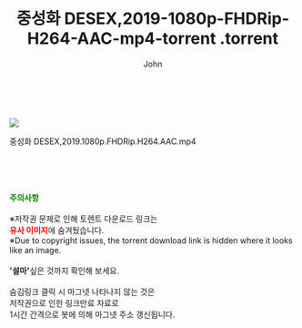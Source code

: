 ﻿---
layout: post
title:  "                   중성화 DESEX,2019-1080p-FHDRip-H264-AAC-mp4-torrent                .torrent"
author: John
categories: [ 영화 ]
tags: [  ]
image: https://torrentrj58.com/uploadfile/full/453b045d64a72fceaa8deb6e91497ad49d2ee2de.jpg 
description: "                   중성화 DESEX,2019-1080p-FHDRip-H264-AAC-mp4-torrent                 torrent 정보 공유"
toc: true
toc_sticky: true
---

<br>
<p><img src="https://torrentrj58.com/uploadfile/full/453b045d64a72fceaa8deb6e91497ad49d2ee2de.jpg"/></p>
 중성화 DESEX,2019.1080p.FHDRip.H264.AAC.mp4    
    
<br><br><br>
<p data-ke-size="size16"><b><span style="color: green;">주의사항</span></b><br /><br />※저작권 문제로 인해 토렌트 다운로드 링크는<br /><b><span style="color: red;">유사 이미지</span></b>에 숨겨뒀습니다.<br />※Due to copyright issues, the torrent download link is hidden where it looks like an image.<br /><br /><b>'설마'</b>싶은 것까지 확인해 보세요.<br /><br />숨김링크 클릭 시 마그넷 나타나지 않는 것은<br />저작권으로 인한 링크만료 자료로<br />1시간 간격으로 봇에 의해 마그넷 주소 갱신됩니다.</p>
